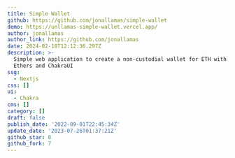 ```yaml
---
title: Simple Wallet
github: https://github.com/jonallamas/simple-wallet
demo: https://unllamas-simple-wallet.vercel.app/
author: jonallamas
author_link: https://github.com/jonallamas
date: 2024-02-18T12:12:36.297Z
description: >-
  Simple web application to create a non-custodial wallet for ETH with: NextJS,
  Ethers and ChakraUI
ssg:
  - Nextjs
css: []
ui:
  - Chakra
cms: []
category: []
draft: false
publish_date: '2022-09-01T22:45:34Z'
update_date: '2023-07-26T01:37:21Z'
github_star: 8
github_fork: 7
---
```

